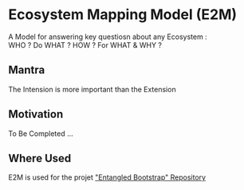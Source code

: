 Ecosystem Mapping Model (E2M)
==
A Model for answering key questiosn about any Ecosystem :    
WHO ? Do WHAT ? HOW ? For WHAT & WHY ?

Mantra
-
The Intension is more important than the Extension

Motivation
-
To Be Completed ...

Where Used
-
E2M is used for the projet <a href="https://github.com/iPlumb3r/EntangledBootstrap">"Entangled Bootstrap" Repository</a>
